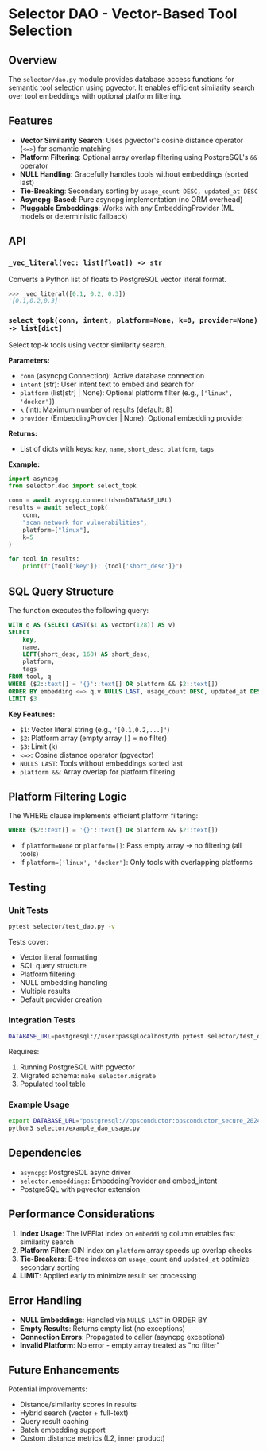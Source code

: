 # Selector DAO - Vector-Based Tool Selection

## Overview

The `selector/dao.py` module provides database access functions for semantic tool selection using pgvector. It enables efficient similarity search over tool embeddings with optional platform filtering.

## Features

- **Vector Similarity Search**: Uses pgvector's cosine distance operator (`<=>`) for semantic matching
- **Platform Filtering**: Optional array overlap filtering using PostgreSQL's `&&` operator
- **NULL Handling**: Gracefully handles tools without embeddings (sorted last)
- **Tie-Breaking**: Secondary sorting by `usage_count DESC, updated_at DESC`
- **Asyncpg-Based**: Pure asyncpg implementation (no ORM overhead)
- **Pluggable Embeddings**: Works with any EmbeddingProvider (ML models or deterministic fallback)

## API

### `_vec_literal(vec: list[float]) -> str`

Converts a Python list of floats to PostgreSQL vector literal format.

```python
>>> _vec_literal([0.1, 0.2, 0.3])
'[0.1,0.2,0.3]'
```

### `select_topk(conn, intent, platform=None, k=8, provider=None) -> list[dict]`

Select top-k tools using vector similarity search.

**Parameters:**
- `conn` (asyncpg.Connection): Active database connection
- `intent` (str): User intent text to embed and search for
- `platform` (list[str] | None): Optional platform filter (e.g., `['linux', 'docker']`)
- `k` (int): Maximum number of results (default: 8)
- `provider` (EmbeddingProvider | None): Optional embedding provider

**Returns:**
- List of dicts with keys: `key`, `name`, `short_desc`, `platform`, `tags`

**Example:**
```python
import asyncpg
from selector.dao import select_topk

conn = await asyncpg.connect(dsn=DATABASE_URL)
results = await select_topk(
    conn,
    "scan network for vulnerabilities",
    platform=["linux"],
    k=5
)

for tool in results:
    print(f"{tool['key']}: {tool['short_desc']}")
```

## SQL Query Structure

The function executes the following query:

```sql
WITH q AS (SELECT CAST($1 AS vector(128)) AS v)
SELECT 
    key,
    name,
    LEFT(short_desc, 160) AS short_desc,
    platform,
    tags
FROM tool, q
WHERE ($2::text[] = '{}'::text[] OR platform && $2::text[])
ORDER BY embedding <=> q.v NULLS LAST, usage_count DESC, updated_at DESC
LIMIT $3
```

**Key Features:**
- `$1`: Vector literal string (e.g., `'[0.1,0.2,...]'`)
- `$2`: Platform array (empty array `[]` = no filter)
- `$3`: Limit (k)
- `<=>`: Cosine distance operator (pgvector)
- `NULLS LAST`: Tools without embeddings sorted last
- `platform &&`: Array overlap for platform filtering

## Platform Filtering Logic

The WHERE clause implements efficient platform filtering:

```sql
WHERE ($2::text[] = '{}'::text[] OR platform && $2::text[])
```

- If `platform=None` or `platform=[]`: Pass empty array → no filtering (all tools)
- If `platform=['linux', 'docker']`: Only tools with overlapping platforms

## Testing

### Unit Tests
```bash
pytest selector/test_dao.py -v
```

Tests cover:
- Vector literal formatting
- SQL query structure
- Platform filtering
- NULL embedding handling
- Multiple results
- Default provider creation

### Integration Tests
```bash
DATABASE_URL=postgresql://user:pass@localhost/db pytest selector/test_dao_integration.py -v
```

Requires:
1. Running PostgreSQL with pgvector
2. Migrated schema: `make selector.migrate`
3. Populated tool table

### Example Usage
```bash
export DATABASE_URL="postgresql://opsconductor:opsconductor_secure_2024@localhost/opsconductor"
python3 selector/example_dao_usage.py
```

## Dependencies

- `asyncpg`: PostgreSQL async driver
- `selector.embeddings`: EmbeddingProvider and embed_intent
- PostgreSQL with pgvector extension

## Performance Considerations

1. **Index Usage**: The IVFFlat index on `embedding` column enables fast similarity search
2. **Platform Filter**: GIN index on `platform` array speeds up overlap checks
3. **Tie-Breakers**: B-tree indexes on `usage_count` and `updated_at` optimize secondary sorting
4. **LIMIT**: Applied early to minimize result set processing

## Error Handling

- **NULL Embeddings**: Handled via `NULLS LAST` in ORDER BY
- **Empty Results**: Returns empty list (no exceptions)
- **Connection Errors**: Propagated to caller (asyncpg exceptions)
- **Invalid Platform**: No error - empty array treated as "no filter"

## Future Enhancements

Potential improvements:
- Distance/similarity scores in results
- Hybrid search (vector + full-text)
- Query result caching
- Batch embedding support
- Custom distance metrics (L2, inner product)